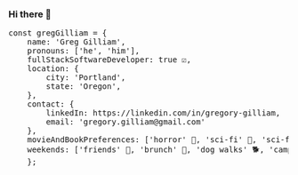 ### Hi there 👋

<pre>const gregGilliam = { 
    name: 'Greg Gilliam',
    pronouns: ['he', 'him'],
    fullStackSoftwareDeveloper: true ☑️,
    location: {
        city: 'Portland',
        state: 'Oregon',
    },
    contact: {
        linkedIn: https://linkedin.com/in/gregory-gilliam,
        email: 'gregory.gilliam@gmail.com'
    },
    movieAndBookPreferences: ['horror' 👻, 'sci-fi' 🚀, 'sci-fantasy' 🐲],
    weekends: ['friends' 👯, 'brunch' 🥞, 'dog walks' 🐕, 'camping' 🏕]
    };

